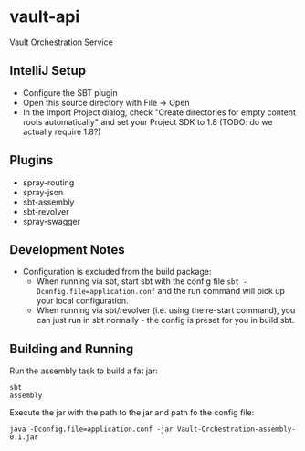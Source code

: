 # vault-api
Vault Orchestration Service

## IntelliJ Setup
* Configure the SBT plugin
* Open this source directory with File -> Open
* In the Import Project dialog, check "Create directories for empty content roots automatically" and set your Project SDK to 1.8 (TODO: do we actually require 1.8?)

## Plugins
* spray-routing
* spray-json
* sbt-assembly
* sbt-revolver
* spray-swagger

## Development Notes
* Configuration is excluded from the build package:
    - When running via sbt, start sbt with the config file ```sbt -Dconfig.file=application.conf``` and the run command will pick up your local configuration.
    - When running via sbt/revolver (i.e. using the re-start command), you can just run in sbt normally - the config is preset for you in build.sbt.

## Building and Running

Run the assembly task to build a fat jar:
```
sbt
assembly
```

Execute the jar with the path to the jar and path fo the config file:
```
java -Dconfig.file=application.conf -jar Vault-Orchestration-assembly-0.1.jar
```